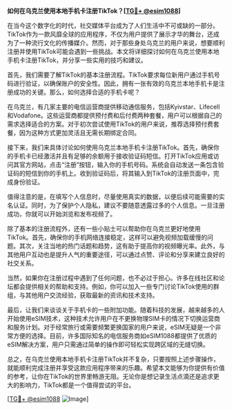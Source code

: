 **如何在乌克兰使用本地手机卡注册TikTok？[[TG💪+ @esim1088](https://t.me/s/esim1088)]**

在当今这个数字化的时代，社交媒体平台成为了人们生活中不可或缺的一部分。TikTok作为一款风靡全球的应用程序，不仅为用户提供了展示才华的舞台，还成为了一种流行文化的传播媒介。然而，对于那些身处乌克兰的用户来说，想要顺利注册并使用TikTok可能会遇到一些挑战。本文将详细探讨如何在乌克兰使用本地手机卡注册TikTok，并分享一些实用的技巧和建议。

首先，我们需要了解TikTok的基本注册流程。TikTok要求每位新用户通过手机号码进行验证，以确保账户的安全性。因此，拥有一张有效的乌克兰本地手机卡是注册成功的关键。那么，如何选择合适的手机卡呢？

在乌克兰，有几家主要的电信运营商提供移动通信服务，包括Kyivstar、Lifecell和Vodafone。这些运营商都提供预付费和后付费两种套餐，用户可以根据自己的需求选择适合的方案。对于初次尝试使用TikTok的用户来说，推荐选择预付费套餐，因为这种方式更加灵活且无需长期绑定合同。

接下来，我们来具体讨论如何使用乌克兰本地手机卡注册TikTok。首先，确保你的手机卡已经激活并且有足够的余额用于接收验证码短信。打开TikTok应用或访问其官方网站，点击“注册”按钮，输入你的手机号码。系统会自动发送一条包含验证码的短信到你的手机上。收到验证码后，将其输入到TikTok的注册页面中，完成身份验证。

值得注意的是，在填写个人信息时，尽量使用真实的数据，以便后续可能需要的实名认证。同时，为了保护个人隐私，建议不要随意透露过多的个人信息。一旦注册成功，你就可以开始浏览和发布视频了。

除了基本的注册流程外，还有一些小贴士可以帮助你在乌克兰更好地使用TikTok。首先，确保你的手机网络连接稳定，这样可以避免视频加载缓慢的问题。其次，关注当地的热门话题和趋势，这有助于提高你的视频曝光率。此外，与其他用户互动也是提升人气的重要途径，可以通过点赞、评论和分享来建立良好的社交关系。

当然，如果你在注册过程中遇到了任何问题，也不必过于担心。许多在线社区和论坛都会提供相关的帮助和支持。例如，你可以加入一些专门讨论TikTok使用的群组，与其他用户交流经验，获取最新的资讯和技术支持。

最后，让我们来谈谈关于手机卡的一些附加功能。随着科技的发展，越来越多的人开始使用eSIM技术，这种技术允许用户在不更换物理SIM卡的情况下切换运营商和服务计划。对于经常旅行或需要频繁更换国家的用户来说，eSIM无疑是一个非常方便的选择。目前，许多国际知名的电信服务商如eSIM1088都提供了优质的eSIM解决方案，用户只需通过简单的操作即可轻松实现跨区域的无缝切换。

总之，在乌克兰使用本地手机卡注册TikTok并不复杂，只要按照上述步骤操作，就能顺利完成注册并享受这款应用程序带来的乐趣。希望本文能够为你提供有价值的参考，让你在TikTok的世界里畅游无阻。无论你是想记录生活点滴还是追求更大的影响力，TikTok都是一个值得尝试的平台。

[[TG💪+ @esim1088](https://t.me/s/esim1088) ![Image](https://i.postimg.cc/4NQfJmqS/Snipaste-2025-05-13-00-14-12.png)]